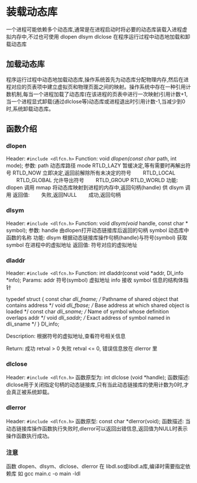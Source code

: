 # 装载动态库

一个进程可能依赖多个动态库,通常是在进程启动时将必要的动态库装载入进程虚拟内存中,不过也可使用 dlopen dlsym dlclose 在程序运行过程中动态地加载和卸载动态库

## 加载动态库

程序运行过程中动态地加载动态库,操作系统首先为动态库分配物理内存,然后在进程对应的页表项中建立虚拟页和物理页面之间的映射。操作系统中存在一种引用计数机制,每当一个进程加载了动态库(在该进程的页表中进行一次映射)引用计数+1,当一个进程显式卸载(通过dlclose等)动态库或进程退出时引用计数-1,当减少到0时,系统卸载动态库。

## 函数介绍

### dlopen

Header: `#include <dlfcn.h>`
Function: void *dlopen(const char* path, int mode);
参数:
path    动态库路径
mode
        RTLD_LAZY 暂缓决定,等有需要时再解出符号
        RTLD_NOW 立即决定,返回前解除所有未决定的符号
     　　RTLD_LOCAL
     　　RTLD_GLOBAL 允许导出符号
     　　RTLD_GROUP
        RTLD_WORLD
功能: dlopen 调用 mmap 将动态库映射到进程的内存中,返回句柄(handle) 供 dlsym 调用 
返回值:
    　　失败,返回NULL
    　　成功,返回句柄

### dlsym

Header: `#include <dlfcn.h>`
Function: void *dlsym(void* handle, const char * symbol);
参数:
handle          由dlopen打开动态链接库后返回的句柄
symbol          动态库中函数的名称
功能: dlsym 根据动态链接库操作句柄(handle)与符号(symbol) 获取 symbol 在进程中的虚拟地址
返回值: 符号对应的虚拟地址

### dladdr

Header: `#include <dlfcn.h>`
Function: int dladdr(const void *addr, Dl_info *info);
Params:
addr        符号(symbol) 虚拟地址
info        接收 symbol 信息的结构体指针

typedef struct {
    const char *dli_fname;  /* Pathname of shared object that contains address */
    void       *dli_fbase;  /* Base address at which shared object is loaded */
    const char *dli_sname;  /* Name of symbol whose definition overlaps addr */
    void       *dli_saddr;  /* Exact address of symbol named in dli_sname */
} Dl_info;

Description: 根据符号的虚拟地址,查看符号相关信息

Return:
成功 retval > 0
失败 retval <= 0, 错误信息放在 dlerror 里

### dlclose

Header: `#include <dlfcn.h>`
函数原型为: int dlclose (void *handle);
函数描述: dlclose用于关闭指定句柄的动态链接库,只有当此动态链接库的使用计数为0时,才会真正被系统卸载。

### dlerror

Header: `#include <dlfcn.h>`
函数原型: const char *dlerror(void);
函数描述: 当动态链接库操作函数执行失败时,dlerror可以返回出错信息,返回值为NULL时表示操作函数执行成功。

### 注意

函数 dlopen、dlsym、dlclose、dlerror 在 libdl.so或libdl.a库,编译时需要指定依赖库
如 gcc main.c -o main -ldl
